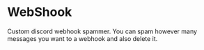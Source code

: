 # WebShook
 Custom discord webhook spammer. You can spam however many messages you want to a webhook and also delete it.
